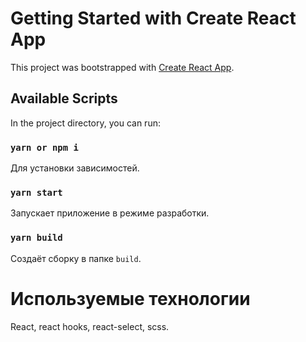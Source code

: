 # Getting Started with Create React App

This project was bootstrapped with [Create React App](https://github.com/facebook/create-react-app).

## Available Scripts

In the project directory, you can run:

### `yarn or npm i`

Для установки зависимостей.

### `yarn start`

Запускает приложение в режиме разработки.

### `yarn build`

Создаёт сборку в папке `build`.

# Используемые технологии

React, react hooks, react-select, scss.